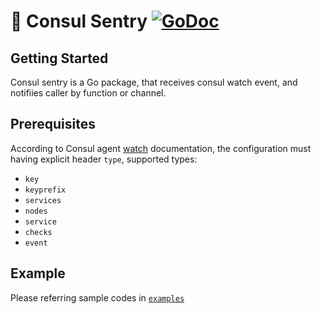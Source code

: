 # 💂 Consul Sentry [![GoDoc][doc-img]][doc]

## Getting Started
Consul sentry is a Go package, that receives consul watch event, and notifiies caller by function or channel.

## Prerequisites
According to Consul agent [watch](https://www.consul.io/docs/agent/watches.html) documentation, the configuration must having explicit header `type`, supported types:

*  `key`
*  `keyprefix`
*  `services`
*  `nodes`
*  `service`
*  `checks`
*  `event`

## Example
Please referring sample codes in [`examples`](example)

[doc-img]: https://godoc.org/github.com/a2n/consul-sentry?status.svg
[doc]: https://godoc.org/github.com/a2n/consul-sentry